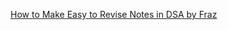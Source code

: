 [How to Make Easy to Revise Notes in DSA by Fraz](https://www.youtube.com/watch?v=zTdlagjiMuE&t=382s&ab_channel=Fraz)

